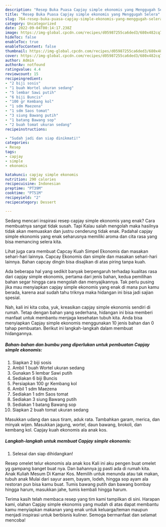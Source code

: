 ```yaml
---
description: "Resep Buka Puasa Capjay simple ekonomis yang Menggugah Selera"
title: "Resep Buka Puasa Capjay simple ekonomis yang Menggugah Selera"
slug: 764-resep-buka-puasa-capjay-simple-ekonomis-yang-menggugah-selera
category: Uncategorized
date: 2022-09-04T00:14:17.238Z
image: https://img-global.cpcdn.com/recipes/d05987255ca6ded3/680x482cq70/capjay-simple-ekonomis-foto-resep-utama.jpg
hideToc: false
enableToc: true
enableTocContent: false
thumbnail: https://img-global.cpcdn.com/recipes/d05987255ca6ded3/680x482cq70/capjay-simple-ekonomis-foto-resep-utama.jpg
cover: https://img-global.cpcdn.com/recipes/d05987255ca6ded3/680x482cq70/capjay-simple-ekonomis-foto-resep-utama.jpg
author: Admin
authorAv: notfound
ratingvalue: 4.4
reviewcount: 15
recipeingredient:
- "2 biji sosis"
- "1 buah Wortel ukuran sedang"
- "5 lembar Sawi putih"
- "6 biji Buncis"
- "100 gr Kembang kol"
- "1 sdm Maezena"
- "1 sdm Saos tomat"
- "3 siung Bawang putih"
- "1 batang Bawang sop"
- "2 buah tomat ukuran sedang"
recipeinstructions:

- "Sudah jadi dan siap dinikmati!"
categories:
- Resep
tags:
- capjay
- simple
- ekonomis

katakunci: capjay simple ekonomis 
nutrition: 290 calories
recipecuisine: Indonesian
preptime: "PT39M"
cooktime: "PT51M"
recipeyield: "2"
recipecategory: Dessert

---
```



Sedang mencari inspirasi resep capjay simple ekonomis yang enak? Cara membuatnya sangat tidak susah. Tapi Kalau salah mengolah maka hasilnya tidak akan memuaskan dan justru cenderung tidak enak. Padahal capjay simple ekonomis yang enak seharusnya memiliki aroma dan cita rasa yang bisa memancing selera kita.


Lihat juga cara membuat Capcay Kuah Simpel Ekonomis dan masakan sehari-hari lainnya. Capcay Ekonomis dan simple dan masakan sehari-hari lainnya. Bahan capcay dingin bisa disajikan di atas piring tanpa kuah.

Ada beberapa hal yang sedikit banyak berpengaruh terhadap kualitas rasa dari capjay simple ekonomis, pertama dari jenis bahan, kedua pemilihan bahan segar hingga cara mengolah dan menyajikannya. Tak perlu pusing jika mau menyiapkan capjay simple ekonomis yang enak di mana pun kamu berada, karena asal sudah tahu triknya maka hidangan ini bisa jadi sajian spesial.


Nah, kali ini kita coba, yuk, kreasikan capjay simple ekonomis sendiri di rumah. Tetap dengan bahan yang sederhana, hidangan ini bisa memberi manfaat untuk membantu menjaga kesehatan tubuh kita. Anda bisa menyiapkan Capjay simple ekonomis menggunakan 10 jenis bahan dan 0 tahap pembuatan. Berikut ini langkah-langkah dalam membuat hidangannya.

<!--inarticleads1-->

##### Bahan-bahan dan bumbu yang diperlukan untuk pembuatan Capjay simple ekonomis:

1. Siapkan 2 biji sosis
1. Ambil 1 buah Wortel ukuran sedang
1. Gunakan 5 lembar Sawi putih
1. Sediakan 6 biji Buncis
1. Persiapkan 100 gr Kembang kol
1. Ambil 1 sdm Maezena
1. Sediakan 1 sdm Saos tomat
1. Sediakan 3 siung Bawang putih
1. Sediakan 1 batang Bawang sop
1. Siapkan 2 buah tomat ukuran sedang


Masukkan udang dan saus tiram, aduk rata. Tambahkan garam, merica, dan minyak wijen. Masukkan jagung, wortel, daun bawang, brokoli, dan kembang kol. Capjay kuah ekonomis ala anak kos. 

<!--inarticleads2-->

##### Langkah-langkah untuk membuat Capjay simple ekonomis:


1. Selesai dan siap dihidangkan!

Resep omelet telur ekonomis ala anak kos Kali ini aku pengen buat omelet yg gampang banget buat nya. Dan bahannya jg pasti ada di rumah kita. Anak Kuliah Mesum Di Kamar Kos. Memilih untuk menunda atau tak makan, tubuh anak Mulai dari sayur asem, bayam, lodeh, hingga sop ayam ala restoran pun bisa kamu buat. Tumis bawang putih dan bawang bombay hingga harum, masukkan jahe, tumis kembali hingga harum. 

Terima kasih telah membaca resep yang tim kami tampilkan di sini. Harapan kami, olahan Capjay simple ekonomis yang mudah di atas dapat membantu kamu menyiapkan makanan yang enak untuk keluarga/teman maupun menjadi inspirasi untuk berbisnis kuliner. Semoga bermanfaat dan selamat mencoba!
